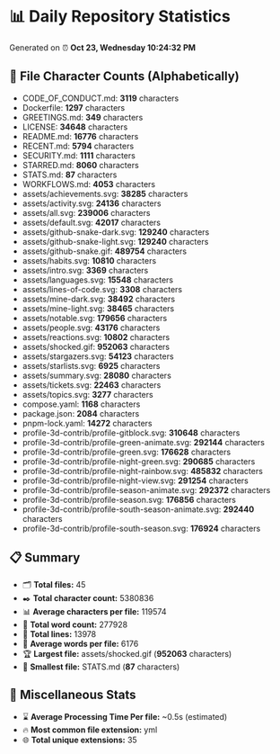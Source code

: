 # 📊 Daily Repository Statistics
Generated on ⏰ **Oct 23, Wednesday 10:24:32 PM**

## 📂 File Character Counts (Alphabetically)
- CODE_OF_CONDUCT.md: **3119** characters
- Dockerfile: **1297** characters
- GREETINGS.md: **349** characters
- LICENSE: **34648** characters
- README.md: **16776** characters
- RECENT.md: **5794** characters
- SECURITY.md: **1111** characters
- STARRED.md: **8060** characters
- STATS.md: **87** characters
- WORKFLOWS.md: **4053** characters
- assets/achievements.svg: **38285** characters
- assets/activity.svg: **24136** characters
- assets/all.svg: **239006** characters
- assets/default.svg: **42017** characters
- assets/github-snake-dark.svg: **129240** characters
- assets/github-snake-light.svg: **129240** characters
- assets/github-snake.gif: **489754** characters
- assets/habits.svg: **10810** characters
- assets/intro.svg: **3369** characters
- assets/languages.svg: **15548** characters
- assets/lines-of-code.svg: **3308** characters
- assets/mine-dark.svg: **38492** characters
- assets/mine-light.svg: **38465** characters
- assets/notable.svg: **179656** characters
- assets/people.svg: **43176** characters
- assets/reactions.svg: **10802** characters
- assets/shocked.gif: **952063** characters
- assets/stargazers.svg: **54123** characters
- assets/starlists.svg: **6925** characters
- assets/summary.svg: **28080** characters
- assets/tickets.svg: **22463** characters
- assets/topics.svg: **3277** characters
- compose.yaml: **1168** characters
- package.json: **2084** characters
- pnpm-lock.yaml: **14272** characters
- profile-3d-contrib/profile-gitblock.svg: **310648** characters
- profile-3d-contrib/profile-green-animate.svg: **292144** characters
- profile-3d-contrib/profile-green.svg: **176628** characters
- profile-3d-contrib/profile-night-green.svg: **290685** characters
- profile-3d-contrib/profile-night-rainbow.svg: **485832** characters
- profile-3d-contrib/profile-night-view.svg: **291254** characters
- profile-3d-contrib/profile-season-animate.svg: **292372** characters
- profile-3d-contrib/profile-season.svg: **176856** characters
- profile-3d-contrib/profile-south-season-animate.svg: **292440** characters
- profile-3d-contrib/profile-south-season.svg: **176924** characters

## 📋 Summary
- 🗂️ **Total files:** 45
- ✒️ **Total character count:** 5380836
- 📊 **Average characters per file:** 119574
- 📝 **Total word count:** 277928
- 🧾 **Total lines:** 13978
- 📐 **Average words per file:** 6176
- 🏆 **Largest file:** assets/shocked.gif (**952063** characters)
- 🥉 **Smallest file:** STATS.md (**87** characters)

## 🌟 Miscellaneous Stats
- ⌛ **Average Processing Time Per file:** ~0.5s (estimated)
- 🔥 **Most common file extension:** yml
- 🌐 **Total unique extensions:** 35
